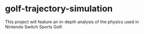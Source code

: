 # golf-trajectory-simulation
This project will feature an in-depth analysis of the physics used in Nintendo Switch Sports Golf.
